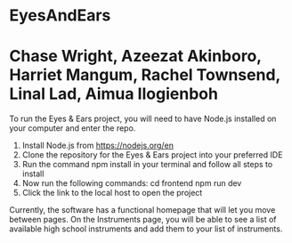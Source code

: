 # EyesAndEars
# Chase Wright, Azeezat Akinboro, Harriet Mangum, Rachel Townsend, Linal Lad, Aimua Ilogienboh

To run the Eyes & Ears project, you will need to have Node.js installed on your computer and enter the repo.

1) Install Node.js from https://nodejs.org/en
2) Clone the repository for the Eyes & Ears project into your preferred IDE
3) Run the command
     npm install
  in your terminal and follow all steps to install
4) Now run the following commands:
     cd frontend
     npm run dev
5) Click the link to the local host to open the project

Currently, the software has a functional homepage that will let you move between pages. On the Instruments page, you will be able to see a list of available high school instruments and add them to your list of instruments.

